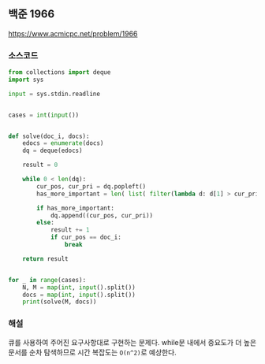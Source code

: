 ## 백준 1966
https://www.acmicpc.net/problem/1966

### 소스코드
```py
from collections import deque
import sys

input = sys.stdin.readline


cases = int(input())


def solve(doc_i, docs):
    edocs = enumerate(docs)
    dq = deque(edocs)

    result = 0

    while 0 < len(dq):
        cur_pos, cur_pri = dq.popleft()
        has_more_important = len( list( filter(lambda d: d[1] > cur_pri, dq) ) ) > 0

        if has_more_important:
            dq.append((cur_pos, cur_pri))
        else:
            result += 1
            if cur_pos == doc_i:
                break

    return result


for _ in range(cases):
    N, M = map(int, input().split())
    docs = map(int, input().split())
    print(solve(M, docs))
```

### 해설
큐를 사용하여 주어진 요구사항대로 구현하는 문제다. while문 내에서 중요도가 더 높은 문서를 순차 탐색하므로 시간 복잡도는 `O(n^2)`로 예상한다.

